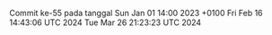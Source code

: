 Commit ke-55 pada tanggal Sun Jan 01 14:00 2023 +0100
Fri Feb 16 14:43:06 UTC 2024
Tue Mar 26 21:23:23 UTC 2024
